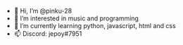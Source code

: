 - 👋 Hi, I’m @pinku-28
- 👀 I’m interested in music and programming
- 🌱 I’m currently learning python, javascript, html and css
- 📫 Discord: jepoy#7951

<!---
pinku-28/pinku-28 is a ✨ special ✨ repository because its `README.md` (this file) appears on your GitHub profile.
You can click the Preview link to take a look at your changes.
--->
